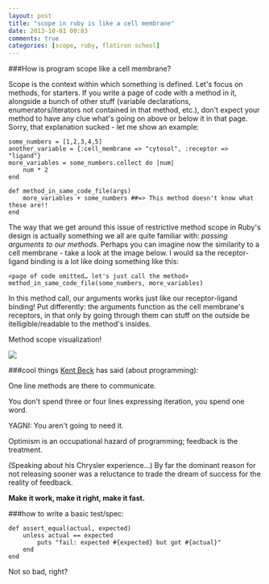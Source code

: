 ```yaml
---
layout: post
title: "scope in ruby is like a cell membrane"
date: 2013-10-01 00:03
comments: true
categories: [scope, ruby, flatiron school]
---
```

###How is program scope like a cell membrane?

Scope is the context within which something is defined. Let's focus on methods, for starters. If you write a page of code with a method in it, alongside a bunch of other stuff (variable declarations, enumerators/iterators not contained in that method, etc.), don't expect your method to have any clue what's going on above or below it in that page. Sorry, that explanation sucked - let me show an example:

	some_numbers = [1,2,3,4,5]
	another_variable = {:cell_membrane => "cytosol", :receptor => "ligand"}
	more_variables = some_numbers.collect do |num|
		num * 2
	end
	
	def method_in_same_code_file(args)
		more_variables + some_numbers ##=> This method doesn't know what these are!! 
	end
	
The way that we get around this issue of restrictive method scope in Ruby's design is actually something we all are quite familiar with: <em>passing arguments to our methods.</em> Perhaps you can imagine now the similarity to a cell membrane - take a look at the image below. I would sa the receptor-ligand binding is a lot like doing something like this:

	<page of code omitted… let's just call the method>
	method_in_same_code_file(some_numbers, more_variables)
	
In this method call, our arguments works just like our receptor-ligand binding! Put differently: the arguments function as the cell membrane's receptors, in that only by going through them can stuff on the outside be itelligible/readable to the method's insides. 

Method scope visualization!

<img src="http://fwcdscience.wikispaces.com/file/view/transduction.gif/43381569/transduction.gif">

###cool things <a href="http://en.wikipedia.org/wiki/Kent_Beck">Kent Beck</a> has said (about programming):

One line methods are there to communicate.

You don't spend three or four lines expressing iteration, you spend one word.

YAGNI: You aren't going to need it. 

Optimism is an occupational hazard of programming; feedback is the treatment.

(Speaking about his Chrysler experience…) By far the dominant reason for not releasing sooner was a reluctance to trade the dream of success for the reality of feedback.

<strong>Make it work, make it right, make it fast.</strong>

###how to write a basic test/spec:

	def assert_equal(actual, expected)
		unless actual == expected
			puts "fail: expected #{expected} but got #{actual}"
		end
	end
	
Not so bad, right?